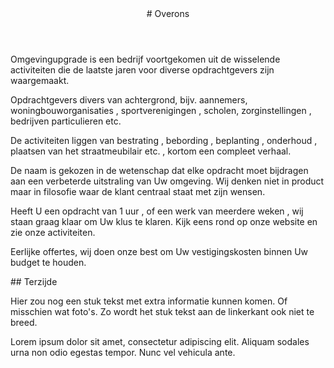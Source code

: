 <article class="regular">
<header>
# Overons
</header>
<section>
Omgevingupgrade is een bedrijf voortgekomen uit de wisselende activiteiten die de laatste jaren voor diverse opdrachtgevers zijn waargemaakt.

Opdrachtgevers divers van achtergrond, bijv. aannemers, woningbouworganisaties , sportverenigingen , scholen, zorginstellingen , bedrijven particulieren etc.

De activiteiten liggen van bestrating , bebording , beplanting , onderhoud , plaatsen van het straatmeubilair etc. , kortom een compleet verhaal.

De naam is gekozen in de wetenschap dat elke opdracht moet bijdragen aan een verbeterde uitstraling van Uw omgeving. Wij denken niet in product maar in filosofie waar de klant centraal staat met zijn wensen.

Heeft U een opdracht van 1 uur , of een werk van meerdere weken , wij staan graag klaar om Uw klus te klaren. Kijk eens rond op onze website en zie onze activiteiten.

Eerlijke offertes, wij doen onze best om Uw vestigingskosten binnen Uw budget te houden.
</section>
</article>
<aside>
## Terzijde

Hier zou nog een stuk tekst met extra informatie kunnen komen. Of misschien wat foto's. Zo wordt het stuk tekst aan de linkerkant ook niet te breed.

Lorem ipsum dolor sit amet, consectetur adipiscing elit. Aliquam sodales urna non odio egestas tempor. Nunc vel vehicula ante.
</aside>